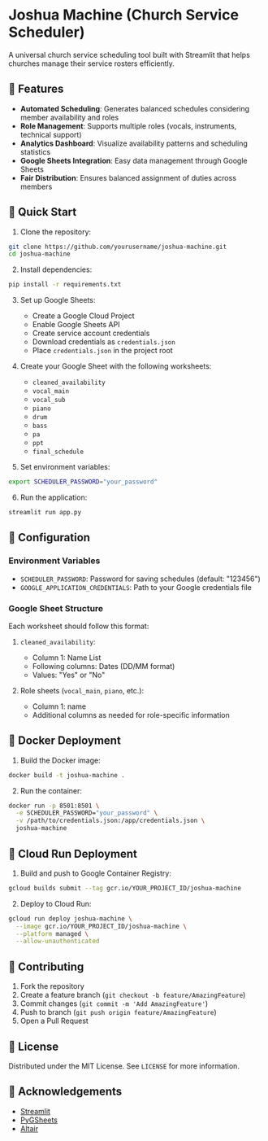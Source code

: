 # Joshua Machine (Church Service Scheduler)

A universal church service scheduling tool built with Streamlit that helps churches manage their service rosters efficiently.

## 🌟 Features

- **Automated Scheduling**: Generates balanced schedules considering member availability and roles
- **Role Management**: Supports multiple roles (vocals, instruments, technical support)
- **Analytics Dashboard**: Visualize availability patterns and scheduling statistics
- **Google Sheets Integration**: Easy data management through Google Sheets
- **Fair Distribution**: Ensures balanced assignment of duties across members

## 🚀 Quick Start

1. Clone the repository:
```bash
git clone https://github.com/yourusername/joshua-machine.git
cd joshua-machine
```

2. Install dependencies:
```bash
pip install -r requirements.txt
```

3. Set up Google Sheets:
   - Create a Google Cloud Project
   - Enable Google Sheets API
   - Create service account credentials
   - Download credentials as `credentials.json`
   - Place `credentials.json` in the project root

4. Create your Google Sheet with the following worksheets:
   - `cleaned_availability`
   - `vocal_main`
   - `vocal_sub`
   - `piano`
   - `drum`
   - `bass`
   - `pa`
   - `ppt`
   - `final_schedule`

5. Set environment variables:
```bash
export SCHEDULER_PASSWORD="your_password"
```

6. Run the application:
```bash
streamlit run app.py
```

## 🔧 Configuration

### Environment Variables

- `SCHEDULER_PASSWORD`: Password for saving schedules (default: "123456")
- `GOOGLE_APPLICATION_CREDENTIALS`: Path to your Google credentials file

### Google Sheet Structure

Each worksheet should follow this format:

1. `cleaned_availability`:
   - Column 1: Name List
   - Following columns: Dates (DD/MM format)
   - Values: "Yes" or "No"

2. Role sheets (`vocal_main`, `piano`, etc.):
   - Column 1: name
   - Additional columns as needed for role-specific information

## 🐳 Docker Deployment

1. Build the Docker image:
```bash
docker build -t joshua-machine .
```

2. Run the container:
```bash
docker run -p 8501:8501 \
  -e SCHEDULER_PASSWORD="your_password" \
  -v /path/to/credentials.json:/app/credentials.json \
  joshua-machine
```

## 🚀 Cloud Run Deployment

1. Build and push to Google Container Registry:
```bash
gcloud builds submit --tag gcr.io/YOUR_PROJECT_ID/joshua-machine
```

2. Deploy to Cloud Run:
```bash
gcloud run deploy joshua-machine \
  --image gcr.io/YOUR_PROJECT_ID/joshua-machine \
  --platform managed \
  --allow-unauthenticated
```

## 🤝 Contributing

1. Fork the repository
2. Create a feature branch (`git checkout -b feature/AmazingFeature`)
3. Commit changes (`git commit -m 'Add AmazingFeature'`)
4. Push to branch (`git push origin feature/AmazingFeature`)
5. Open a Pull Request

## 📜 License

Distributed under the MIT License. See `LICENSE` for more information.

## 🙏 Acknowledgements

- [Streamlit](https://streamlit.io/)
- [PyGSheets](https://pygsheets.readthedocs.io/)
- [Altair](https://altair-viz.github.io/)